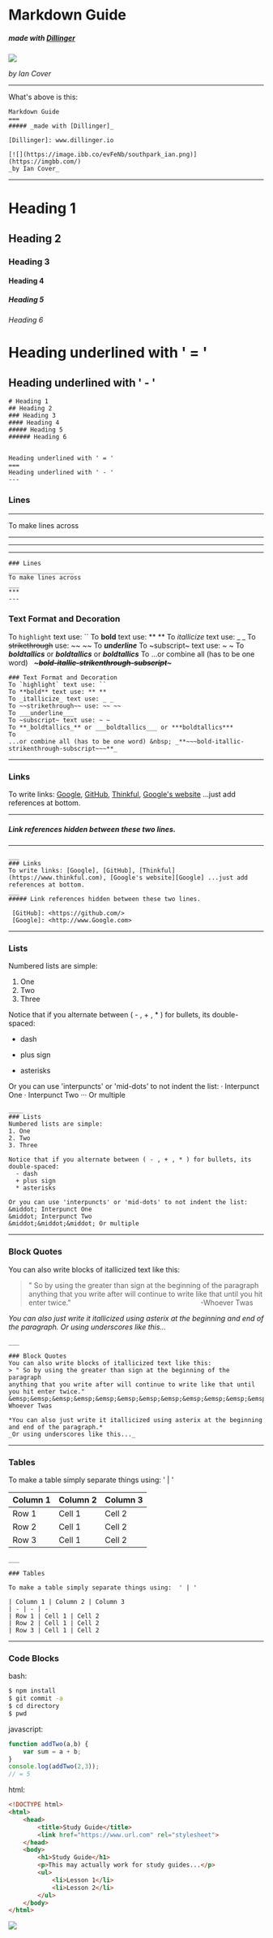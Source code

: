 Markdown Guide
===
##### _made with [Dillinger]_

[Dillinger]: www.dillinger.io

[![](https://image.ibb.co/evFeNb/southpark_ian.png)](https://imgbb.com/)

_by Ian Cover_

____
What's above is this:

```
Markdown Guide
===
##### _made with [Dillinger]_

[Dillinger]: www.dillinger.io

[![](https://image.ibb.co/evFeNb/southpark_ian.png)](https://imgbb.com/)
_by Ian Cover_
```
___

# Heading 1
## Heading 2
### Heading 3
#### Heading 4
##### Heading 5
###### Heading 6


Heading underlined with ' = '
===
Heading underlined with ' - '
---

```
# Heading 1
## Heading 2
### Heading 3
#### Heading 4
##### Heading 5
###### Heading 6


Heading underlined with ' = '
===
Heading underlined with ' - '
---
```

### Lines
__________________
To make lines across
___
***
---

```
### Lines
__________________
To make lines across
___
***
---
```

### Text Format and Decoration
To `highlight` text use: ``
To **bold** text use: ** **
To _itallicize_ text use: _ _
To ~~strikethrough~~ use: ~~ ~~
To ___underline___
To ~subscript~ text use: ~ ~
To **_boldtallics_** or ___boldtallics___ or ***boldtallics***
To 
...or combine all (has to be one word) &nbsp; _**~~~bold-itallic-strikenthrough-subscript~~~**_

```
### Text Format and Decoration
To `highlight` text use: ``
To **bold** text use: ** **
To _itallicize_ text use: _ _
To ~~strikethrough~~ use: ~~ ~~
To ___underline___
To ~subscript~ text use: ~ ~
To **_boldtallics_** or ___boldtallics___ or ***boldtallics***
To 
...or combine all (has to be one word) &nbsp; _**~~~bold-itallic-strikenthrough-subscript~~~**_
```
___
### Links
To write links: [Google], [GitHub], [Thinkful](https://www.thinkful.com), [Google's website][Google] ...just add references at bottom.
___
##### Link references hidden between these two lines.

 [GitHub]: <https://github.com/>
 [Google]: <http://www.Google.com>
___

```
___
### Links
To write links: [Google], [GitHub], [Thinkful](https://www.thinkful.com), [Google's website][Google] ...just add references at bottom.
___
##### Link references hidden between these two lines.

 [GitHub]: <https://github.com/>
 [Google]: <http://www.Google.com>
```
____
### Lists
Numbered lists are simple:
1. One
2. Two
3. Three

Notice that if you alternate between ( - , + , * ) for bullets, its double-spaced:
  - dash
  + plus sign
  * asterisks

Or you can use 'interpuncts' or 'mid-dots' to not indent the list:
&middot; Interpunct One
&middot; Interpunct Two
&middot;&middot;&middot; Or multiple

```
____
### Lists
Numbered lists are simple:
1. One
2. Two
3. Three

Notice that if you alternate between ( - , + , * ) for bullets, its double-spaced:
  - dash
  + plus sign
  * asterisks

Or you can use 'interpuncts' or 'mid-dots' to not indent the list:
&middot; Interpunct One
&middot; Interpunct Two
&middot;&middot;&middot; Or multiple
```
___

### Block Quotes
You can also write blocks of itallicized text like this:
> " So by using the greater than sign at the beginning of the paragraph
anything that you write after will continue to write like that until
you hit enter twice."
&emsp;&emsp;&emsp;&emsp;&emsp;&emsp;&emsp;&emsp;&emsp;&emsp;&emsp;&emsp;&emsp;&emsp;&emsp;&emsp;&emsp;&emsp;-Whoever Twas

*You can also just write it itallicized using asterix at the beginning
and end of the paragraph.*
_Or using underscores like this..._

```
___

### Block Quotes
You can also write blocks of itallicized text like this:
> " So by using the greater than sign at the beginning of the paragraph
anything that you write after will continue to write like that until
you hit enter twice."
&emsp;&emsp;&emsp;&emsp;&emsp;&emsp;&emsp;&emsp;&emsp;&emsp;&emsp;&emsp;&emsp;&emsp;&emsp;&emsp;&emsp;&emsp;-Whoever Twas

*You can also just write it itallicized using asterix at the beginning
and end of the paragraph.*
_Or using underscores like this..._
```
___

### Tables

To make a table simply separate things using:  ' | '

| Column 1 | Column 2 | Column 3
| - | - | - 
| Row 1 | Cell 1 | Cell 2
| Row 2 | Cell 1 | Cell 2
| Row 3 | Cell 1 | Cell 2

```
___

### Tables

To make a table simply separate things using:  ' | '

| Column 1 | Column 2 | Column 3
| - | - | - 
| Row 1 | Cell 1 | Cell 2
| Row 2 | Cell 1 | Cell 2
| Row 3 | Cell 1 | Cell 2
```
___

### Code Blocks
 bash:
```sh
$ npm install
$ git commit -a
$ cd directory
$ pwd 
```
javascript:
```javascript
function addTwo(a,b) {
    var sum = a + b;
}
console.log(addTwo(2,3));
// = 5
```
html:
```html
<!DOCTYPE html>
<html>
    <head>
        <title>Study Guide</title>
        <link href="https://www.url.com" rel="stylesheet">
    </head>
    <body>
        <h1>Study Guide</h1>
        <p>This may actually work for study guides...</p>
        <ul>
            <li>Lesson 1</li>
            <li>Lesson 2</li>
        </ul>
    </body>
</html>
```

[![](https://i.ytimg.com/vi/hpAJMSS8pvs/hqdefault.jpg)](https://www.youtube.com/watch?v=hpAJMSS8pvs/target=_blank)



[//]: # (These are invisible references where you can add links.)

